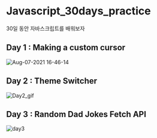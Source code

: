 # Javascript_30days_practice 
30일 동안 자바스크립트를 배워보자


## Day 1 : Making a custom cursor
![Aug-07-2021 16-46-14](https://user-images.githubusercontent.com/84160263/128593476-34c0504a-a4bb-4755-9216-045544c164eb.gif)

## Day 2 : Theme Switcher
![Day2_gif](https://user-images.githubusercontent.com/84160263/129438794-47c9b248-8da9-4e13-9c6c-9e5478205dad.gif)

## Day 3 : Random Dad Jokes Fetch API
![day3](https://user-images.githubusercontent.com/84160263/130323806-4d041d5a-32eb-4c5b-a906-0d526e561895.gif)



